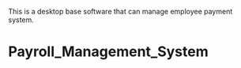 This is a desktop base software that can manage employee payment system.
# Payroll_Management_System
